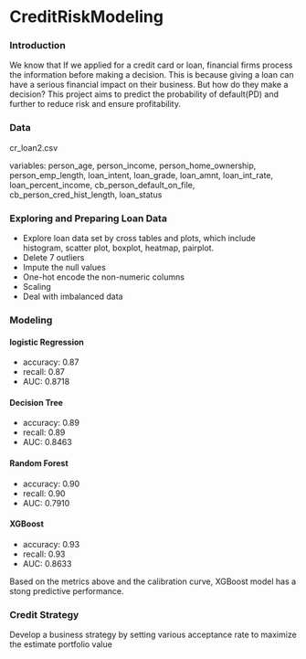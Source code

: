 # CreditRiskModeling
### Introduction
We know that If we applied for a credit card or loan, financial firms process the information before making a decision. This is because giving a loan can have a serious financial impact on their business. But how do they make a decision? This project aims to predict the probability of default(PD) and further to reduce risk and ensure profitability.

### Data
cr_loan2.csv

variables: 
person_age, person_income, person_home_ownership, person_emp_length, loan_intent, loan_grade, loan_amnt, loan_int_rate, loan_percent_income, cb_person_default_on_file, cb_person_cred_hist_length, loan_status

### Exploring and Preparing Loan Data
- Explore loan data set by cross tables and plots, which include histogram, scatter plot, boxplot, heatmap, pairplot.
- Delete 7 outliers
- Impute the null values
- One-hot encode the non-numeric columns
- Scaling
- Deal with imbalanced data
### Modeling
#### logistic Regression
- accuracy: 0.87
- recall: 0.87
- AUC: 0.8718
#### Decision Tree
- accuracy: 0.89
- recall: 0.89
- AUC: 0.8463
#### Random Forest
- accuracy: 0.90
- recall: 0.90
- AUC: 0.7910
#### XGBoost
- accuracy: 0.93
- recall: 0.93
- AUC: 0.8633

Based on the metrics above and the calibration curve, XGBoost model has a stong predictive performance.

### Credit Strategy
Develop a business strategy by setting various acceptance rate to maximize the estimate portfolio value
